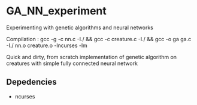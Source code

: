 # GA_NN_experiment
Experimenting with genetic algorithms and neural networks

Compilation : gcc -g -c nn.c -I./ && gcc -c creature.c -I./ && gcc -o ga ga.c -I./ nn.o creature.o -lncurses -lm

Quick and dirty, from scratch implementation of genetic algorithm on creatures with simple fully connected neural network

Depedencies
--------

- ncurses
